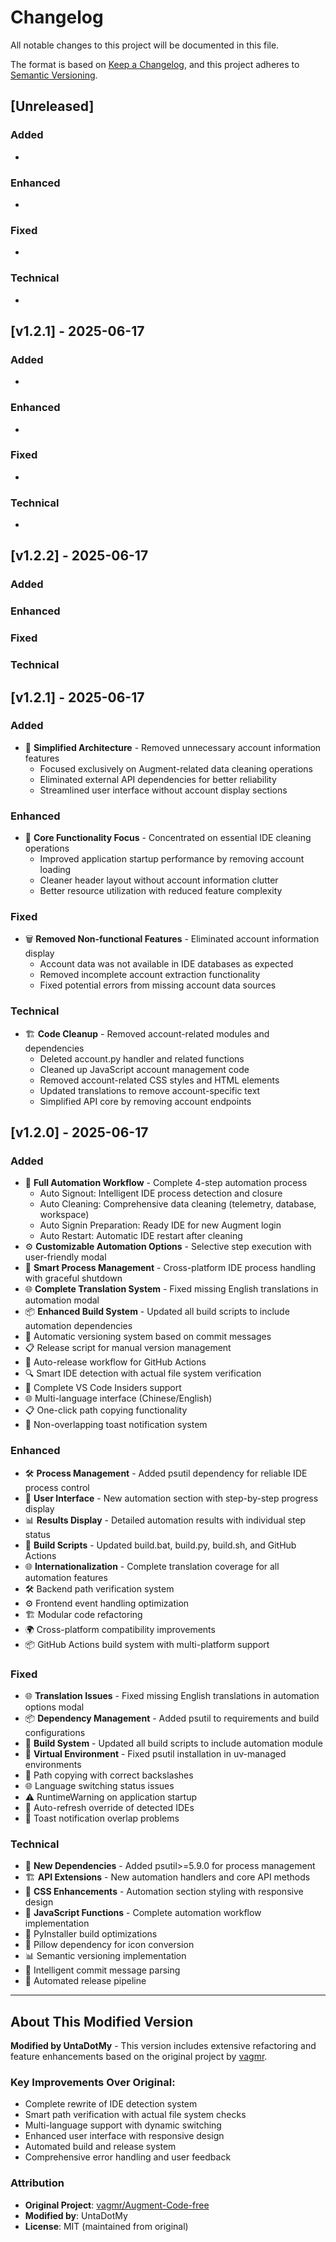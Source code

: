 # Changelog

All notable changes to this project will be documented in this file.

The format is based on [Keep a Changelog](https://keepachangelog.com/en/1.0.0/),
and this project adheres to [Semantic Versioning](https://semver.org/spec/v2.0.0.html).

## [Unreleased]

### Added
- 

### Enhanced
- 

### Fixed
- 

### Technical
- 

## [v1.2.1] - 2025-06-17

### Added
- 

### Enhanced
- 

### Fixed
- 

### Technical
-
## [v1.2.2] - 2025-06-17

### Added

### Enhanced

### Fixed

### Technical
## [v1.2.1] - 2025-06-17

### Added
- 🧹 **Simplified Architecture** - Removed unnecessary account information features
  - Focused exclusively on Augment-related data cleaning operations
  - Eliminated external API dependencies for better reliability
  - Streamlined user interface without account display sections

### Enhanced
- 🎯 **Core Functionality Focus** - Concentrated on essential IDE cleaning operations
  - Improved application startup performance by removing account loading
  - Cleaner header layout without account information clutter
  - Better resource utilization with reduced feature complexity

### Fixed
- 🗑️ **Removed Non-functional Features** - Eliminated account information display
  - Account data was not available in IDE databases as expected
  - Removed incomplete account extraction functionality
  - Fixed potential errors from missing account data sources

### Technical
- 🏗️ **Code Cleanup** - Removed account-related modules and dependencies
  - Deleted account.py handler and related functions
  - Cleaned up JavaScript account management code
  - Removed account-related CSS styles and HTML elements
  - Updated translations to remove account-specific text
  - Simplified API core by removing account endpoints

## [v1.2.0] - 2025-06-17

### Added
- 🤖 **Full Automation Workflow** - Complete 4-step automation process
  - Auto Signout: Intelligent IDE process detection and closure
  - Auto Cleaning: Comprehensive data cleaning (telemetry, database, workspace)
  - Auto Signin Preparation: Ready IDE for new Augment login
  - Auto Restart: Automatic IDE restart after cleaning
- ⚙️ **Customizable Automation Options** - Selective step execution with user-friendly modal
- 🔄 **Smart Process Management** - Cross-platform IDE process handling with graceful shutdown
- 🌐 **Complete Translation System** - Fixed missing English translations in automation modal
- 📦 **Enhanced Build System** - Updated all build scripts to include automation dependencies
- 🤖 Automatic versioning system based on commit messages
- 📋 Release script for manual version management
- 🚀 Auto-release workflow for GitHub Actions
- 🔍 Smart IDE detection with actual file system verification
- 💙 Complete VS Code Insiders support
- 🌐 Multi-language interface (Chinese/English)
- 📋 One-click path copying functionality
- 🎯 Non-overlapping toast notification system

### Enhanced
- 🛠️ **Process Management** - Added psutil dependency for reliable IDE process control
- 🎨 **User Interface** - New automation section with step-by-step progress display
- 📊 **Results Display** - Detailed automation results with individual step status
- 🔧 **Build Scripts** - Updated build.bat, build.py, build.sh, and GitHub Actions
- 🌐 **Internationalization** - Complete translation coverage for all automation features
- 🛠️ Backend path verification system
- ⚙️ Frontend event handling optimization
- 🏗️ Modular code refactoring
- 🌍 Cross-platform compatibility improvements
- 📦 GitHub Actions build system with multi-platform support

### Fixed
- 🌐 **Translation Issues** - Fixed missing English translations in automation options modal
- 📦 **Dependency Management** - Added psutil to requirements and build configurations
- 🔧 **Build System** - Updated all build scripts to include automation module
- 🎯 **Virtual Environment** - Fixed psutil installation in uv-managed environments
- 🔧 Path copying with correct backslashes
- 🌐 Language switching status issues
- ⚠️ RuntimeWarning on application startup
- 🔄 Auto-refresh override of detected IDEs
- 🎨 Toast notification overlap problems

### Technical
- 🔧 **New Dependencies** - Added psutil>=5.9.0 for process management
- 🏗️ **API Extensions** - New automation handlers and core API methods
- 🎨 **CSS Enhancements** - Automation section styling with responsive design
- 📱 **JavaScript Functions** - Complete automation workflow implementation
- 🔧 PyInstaller build optimizations
- 🎯 Pillow dependency for icon conversion
- 📊 Semantic versioning implementation
- 🤖 Intelligent commit message parsing
- 🚀 Automated release pipeline
---

## About This Modified Version

**Modified by UntaDotMy** - This version includes extensive refactoring and feature enhancements based on the original project by [vagmr](https://github.com/vagmr/Augment-Code-free).

### Key Improvements Over Original:
- Complete rewrite of IDE detection system
- Smart path verification with actual file system checks
- Multi-language support with dynamic switching
- Enhanced user interface with responsive design
- Automated build and release system
- Comprehensive error handling and user feedback

### Attribution
- **Original Project**: [vagmr/Augment-Code-free](https://github.com/vagmr/Augment-Code-free)
- **Modified by**: UntaDotMy
- **License**: MIT (maintained from original)
